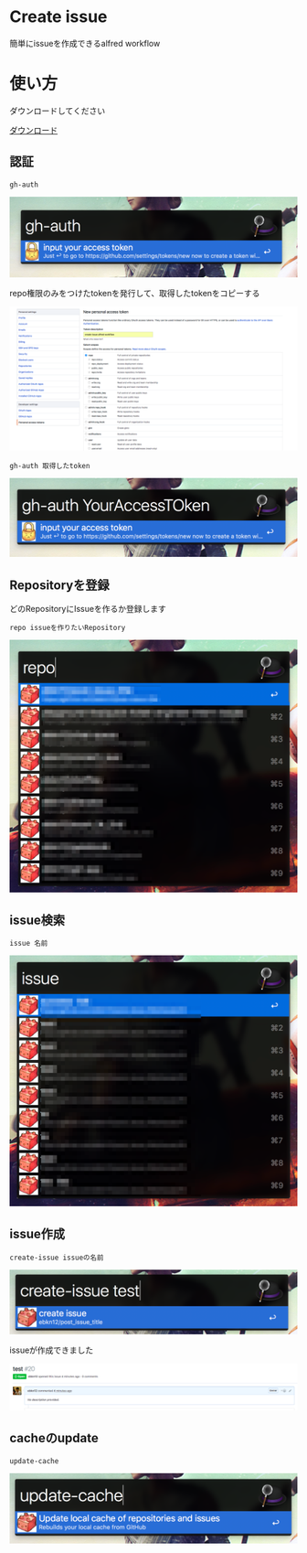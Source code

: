 # Create issue

簡単にissueを作成できるalfred workflow

# 使い方

ダウンロードしてください

<a href="./CreateIssue.alfredworkflow?raw=true">ダウンロード</a>

## 認証
```
gh-auth
```

![open github page](images/open_auth.png)

repo権限のみをつけたtokenを発行して、取得したtokenをコピーする

![get auth token](images/get_token.png)

```
gh-auth 取得したtoken
```

![register your auth token](images/input_access_token.png)

## Repositoryを登録

どのRepositoryにIssueを作るか登録します
```
repo issueを作りたいRepository
```

![select your repo](images/select_repo.png)

## issue検索
```
issue 名前
```
![search issue](images/search_issue.png)

## issue作成

```
create-issue issueの名前
```

![create issue](images/create_issue.png)

issueが作成できました

![issue page](images/github_issue.png)

## cacheのupdate

```
update-cache
```

![update cache](images/update_cache.png)
